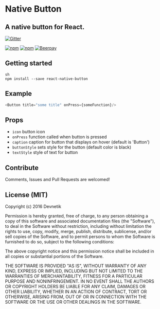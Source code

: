 # Native Button
## A native button for React.
[![Gitter](https://badges.gitter.im/Devnetik/react-native-button.svg)](https://gitter.im/Devnetik/react-native-button?utm_source=badge&utm_medium=badge&utm_campaign=pr-badge&utm_content=badge)

[![npm](https://img.shields.io/npm/dm/react-native-button.svg?maxAge=2592000)](https://www.npmjs.com/package/react-native-button)
[![npm](https://img.shields.io/npm/v/react-native-button.svg?maxAge=2592000)](https://www.npmjs.com/package/react-native-button)
[![Beerpay](https://beerpay.io/Devnetik/react-native-button/badge.svg?style=flat)](https://beerpay.io/Devnetik/react-native-button)

## Getting started
```
sh
npm install --save react-native-button
```

## Example
```javascript
<Button title="some title" onPress={someFunction}/>

```

## Props
- `icon` button icon
- `onPress` function called when button is pressed
- `caption` caption for button that displays on hover (default is 'Button')
- `buttonStyle` sets style for the button (default color is black)
- `textStyle` style of text for button

## Contribute

Comments, Issues and Pull Requests are welcomed!

## License (MIT)

Copyright (c) 2016 Devnetik

Permission is hereby granted, free of charge, to any person obtaining a copy of this software and associated documentation files (the "Software"), to deal in the Software without restriction, including without limitation the rights to use, copy, modify, merge, publish, distribute, sublicense, and/or sell copies of the Software, and to permit persons to whom the Software is furnished to do so, subject to the following conditions:

The above copyright notice and this permission notice shall be included in all copies or substantial portions of the Software.

THE SOFTWARE IS PROVIDED "AS IS", WITHOUT WARRANTY OF ANY KIND, EXPRESS OR IMPLIED, INCLUDING BUT NOT LIMITED TO THE WARRANTIES OF MERCHANTABILITY, FITNESS FOR A PARTICULAR PURPOSE AND NONINFRINGEMENT. IN NO EVENT SHALL THE AUTHORS OR COPYRIGHT HOLDERS BE LIABLE FOR ANY CLAIM, DAMAGES OR OTHER LIABILITY, WHETHER IN AN ACTION OF CONTRACT, TORT OR OTHERWISE, ARISING FROM, OUT OF OR IN CONNECTION WITH THE SOFTWARE OR THE USE OR OTHER DEALINGS IN THE SOFTWARE.

